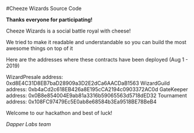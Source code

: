 

#Cheeze Wizards Source Code

**Thanks everyone for participating!**

Cheeze Wizards is a social battle royal with cheese!

We tried to make it readable and understandable so you can build the most awesome things on top of it

Here are the addresses where these contracts have been deployed
(Aug 1 - 2019)

WizardPresale address: 0xd8E4C31D8EB7baD28909a3D2E2dCa6AACDaB1563
WizardGuild address: 0xb4aCd2c618EB426a8E195cCA2194c0903372AC0d
GateKeeper address: 0x0B8e854004E9ab81a3316b59065563d5718dED32
Tournament address: 0x108FC97479Ec5E0ab8e68584b3Ea9518BE78BeB4

Welcome to our hackathon and best of luck!

*Dapper Labs team*



